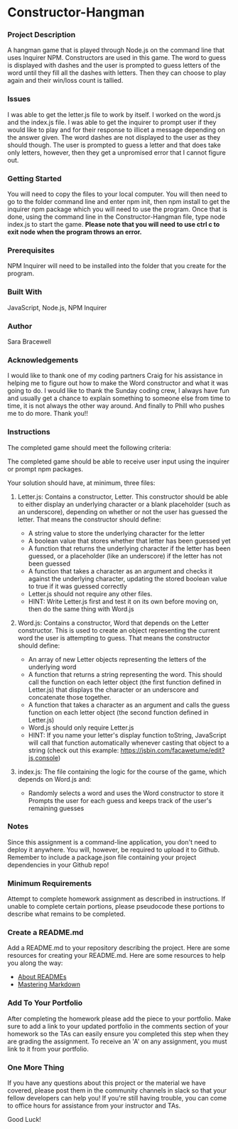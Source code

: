 # Constructor-Hangman

### Project Description
A hangman game that is played through Node.js on the command line that uses Inquirer NPM. Constructors are used in this game. The word to guess is displayed with dashes and the user is prompted to guess letters of the word until they fill all the dashes with letters. Then they can choose to play again and their win/loss count is tallied.

### Issues
I was able to get the letter.js file to work by itself. I worked on the word.js and the index.js file. I was able to get the inquirer to prompt user if they would like to play and for their response to illicet a message depending on the answer given. The word dashes are not displayed to the user as they should though. The user is prompted to guess a letter and that does take only letters, however, then they get a unpromised error that I cannot figure out.

### Getting Started
You will need to copy the files to your local computer. You will then need to go to the folder command line and enter npm init, then npm install to get the inquirer npm package which you will need to use the program. Once that is done, using the command line in the Constructor-Hangman file, type node index.js to start the game. **Please note that you will need to use ctrl c to exit node when the program throws an error.**

### Prerequisites
NPM Inquirer will need to be installed into the folder that you create for the program.

### Built With
JavaScript, Node.js, NPM Inquirer

### Author
Sara Bracewell

### Acknowledgements
I would like to thank one of my coding partners Craig for his assistance in helping me to figure out how to make the Word constructor and what it was going to do. I would like to thank the Sunday coding crew, I always have fun and usually get a chance to explain something to someone else from time to time, it is not always the other way around. And finally to Phill who pushes me to do more. Thank you!! 

### Instructions
The completed game should meet the following criteria:

The completed game should be able to receive user input using the inquirer or prompt npm packages.

Your solution should have, at minimum, three files:
1. Letter.js: 
Contains a constructor, Letter. This constructor should be able to either display an underlying character or a blank placeholder (such as an underscore), depending on whether or not the user has guessed the letter. That means the constructor should define:
	* A string value to store the underlying character for the letter
	* A boolean value that stores whether that letter has been guessed yet
	* A function that returns the underlying character if the letter has been guessed, or a placeholder (like an underscore) if the letter has not been guessed
	* A function that takes a character as an argument and checks it against the underlying character, updating the stored boolean value to true if it was guessed correctly
	* Letter.js should not require any other files.
	* HINT: Write Letter.js first and test it on its own before moving on, then do the same thing with Word.js

1. Word.js:
Contains a constructor, Word that depends on the Letter constructor. This is used to create an object representing the current word the user is attempting to guess. That means the constructor should define:
	* An array of new Letter objects representing the letters of the underlying word
	* A function that returns a string representing the word. This should call the function on each letter object (the first function defined in Letter.js) that displays the character or an underscore and concatenate those together.
	* A function that takes a character as an argument and calls the guess function on each letter object (the second function defined in Letter.js)
	* Word.js should only require Letter.js
	* HINT: If you name your letter's display function toString, JavaScript will call that function automatically whenever casting that object to a string (check out this example: https://jsbin.com/facawetume/edit?js,console)

1. index.js: 
The file containing the logic for the course of the game, which depends on Word.js and:
	* Randomly selects a word and uses the Word constructor to store it
	Prompts the user for each guess and keeps track of the user's remaining guesses

### Notes
Since this assignment is a command-line application, you don't need to deploy it anywhere. You will, however, be required to upload it to Github.
Remember to include a package.json file containing your project dependencies in your Github repo!

### Minimum Requirements
Attempt to complete homework assignment as described in instructions. If unable to complete certain portions, please pseudocode these portions to describe what remains to be completed.

### Create a README.md
Add a README.md to your repository describing the project. Here are some resources for creating your README.md. Here are some resources to help you along the way:
* [About READMEs](https://help.github.com/articles/about-readmes/)
* [Mastering Markdown](https://guides.github.com/features/mastering-markdown/)

### Add To Your Portfolio
After completing the homework please add the piece to your portfolio. Make sure to add a link to your updated portfolio in the comments section of your homework so the TAs can easily ensure you completed this step when they are grading the assignment. To receive an 'A' on any assignment, you must link to it from your portfolio.

### One More Thing
If you have any questions about this project or the material we have covered, please post them in the community channels in slack so that your fellow developers can help you! If you're still having trouble, you can come to office hours for assistance from your instructor and TAs.

Good Luck!

